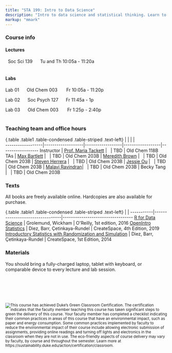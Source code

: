 ```yaml
---
title: "STA 199: Intro to Data Science"
description: "Intro to data science and statistical thinking. Learn to explore, visualize, and analyze data to understand natural phenomena, investigate patterns, model outcomes, and make predictions, and do so in a reproducible and shareable manner. Gain experience in data wrangling and munging, exploratory data analysis, predictive modeling, data visualization, and effectively communicating results. Work on problems and case studies inspired by and based on real-world questions and data. The course will focus on the R statistical computing language."
markup: "mmark"
---
```


### Course info

#### Lectures

<font color="#A277A6"><i class="fas fa-university"></i></font> &nbsp; Soc Sci 139 &nbsp;&nbsp; <font color="#A277A6"><i class="fas fa-calendar"></i></font> &nbsp; Tu and Th 10:05a - 11:20a
<br>
<br>

#### Labs

Lab 01 &nbsp;&nbsp; <font color="#A277A6"><i class="fas fa-university"></i></font> &nbsp; Old Chem 003 &nbsp;&nbsp;&nbsp; <font color="#A277A6"><i class="fas fa-calendar"></i></font> &nbsp; Fr 10:05a - 11:20p

Lab 02  &nbsp;&nbsp; <font color="#A277A6"><i class="fas fa-university"></i></font> &nbsp; Soc Psych 127 &nbsp;&nbsp; <font color="#A277A6"><i class="fas fa-calendar"></i></font> &nbsp; Fr 11:45a - 1p

Lab 03 &nbsp;&nbsp; <font color="#A277A6"><i class="fas fa-university"></i></font> &nbsp; Old Chem 003 &nbsp;&nbsp;&nbsp; <font color="#A277A6"><i class="fas fa-calendar"></i></font> &nbsp; Fr 1:25p - 2:40p
<br>
<br>

### Teaching team and office hours 

{.table .table1 .table-condensed .table-striped .text-left}
<span></span>     | <span></span>     | <span></span>    | <span></span>    |  <span></span>      
------------------|-------------------|------------------|------------------|------------------ 
Instructor        | [Prof. Maria Tackett](http://stat.duke.edu/~mt324/) | <a href="mailto:maria.tackett@duke.edu" title="email"><i class="fa fa-envelope"></i></a> &nbsp; <a href="https://github.com/matackett" title="GitHub"><i class="fa fa-github"></i></a> | TBD | Old Chem 118B
TAs               | [Max Bartlett](http://maxbartlett.com/) | <a href="mailto:maxwell.bartlett@duke.edu" title="email"><i class="fa fa-envelope"></i></a> &nbsp; <a href="https://github.com/MaxBartlett" title="GitHub"><i class="fa fa-github"></i></a> | TBD | Old Chem 203B
                  | [Meredith Brown](https://www.linkedin.com/in/meredith-brown-807964172/) | <a href="mailto:meredith.brown@duke.edu" title="email"><i class="fa fa-envelope"></i></a> &nbsp; <a href="https://github.com/meredithb3" title="GitHub"><i class="fa fa-github"></i></a> | TBD | Old Chem 203B
                  | [Steven Herrera](https://www.linkedin.com/in/rosvidstevenherrera/) | <a href="mailto:rosvid.herrera.tenorio@duke.edu" title="email"><i class="fa fa-envelope"></i></a> &nbsp; <a href="https://github.com/stevenherrera24" title="GitHub"><i class="fa fa-github"></i></a> | TBD | Old Chem 203B
                  | [Jessie Ou](https://www.linkedin.com/in/jessie-yc-ou/) | <a href="mailto:yanchen.ou@duke.edu" title="email"><i class="fa fa-envelope"></i></a> &nbsp; <a href="https://github.com/jessieou" title="GitHub"><i class="fa fa-github"></i></a> | TBD | Old Chem 203B
                  | [Malavi Ravindran](https://www.linkedin.com/in/malavi-ravindran-332035175)| <a href="mailto:malavi.ravindran@duke.edu" title="email"><i class="fa fa-envelope"></i></a> &nbsp; <a href="https://github.com/MalaviRavindran" title="GitHub"><i class="fa fa-github"></i></a> | TBD | Old Chem 203B
                  | Becky Tang | <a href="mailto:becky.tang@duke.edu" title="email"><i class="fa fa-envelope"></i></a> &nbsp; <a href="https://github.com/beckytang" title="GitHub"><i class="fa fa-github"></i></a> | TBD | Old Chem 203B

### Texts

All books are freely available online. Hardcopies are also available for purchase.

{.table .table1 .table-condensed .table-striped .text-left}
 <span></span>     | <span></span> | <span></span> 
-----------|---------------------------------|----------------------------------
[R for Data Science](http://r4ds.had.co.nz/) | Grolemund, Wickham | O'Reilly, 1st edition, 2016
[OpenIntro Statistics](https://www.openintro.org/stat/textbook.php) | Diez, Barr, Çetinkaya-Rundel | CreateSpace, 4th Edition, 2019
[Introductory Statistics with Randomization and Simulation](https://www.openintro.org/stat/textbook.php?stat_book=isrs) | Diez, Barr, Çetinkaya-Rundel | CreateSpace, 1st Edition, 2014

### Materials

You should bring a fully-charged laptop, tablet with keyboard, or comparable device to every lecture and lab session.

<br><br><br><br>

<img style="float: left;" src="/img/DukeGreenClassroomCertification-Logo.png">
<small>
This course has achieved Duke’s Green Classroom Certification.  The certification indicates that the faculty member teaching this course has taken significant steps to green the delivery of this course.  Your faculty member has completed a checklist indicating their common practices in areas of this course that have an environmental impact, such as paper and energy consumption.  Some common practices implemented by faculty to reduce the environmental impact of their course include allowing electronic submission of assignments, providing online readings and turning off lights and electronics in the classroom when they are not in use.  The eco-friendly aspects of course delivery may vary by faculty, by course and throughout the semester. Learn more at
https://sustainability.duke.edu/action/certification/classroom.
</small>

